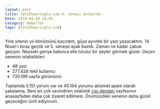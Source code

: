 ```yaml
---
layout: post
title: fatihhayrioglu.com 4. seneyi doldurdu
Date: 2010-04-28 14:45
Category: Haberler
tags: [fatihhayrioglu.com]
---
```


Yine sitenin yıl dönümünü kaçırdım, güya ayrıntılı bir yazı yazacaktım.
14 Nisan'ı biraz geçtik ve 5. seneye ayak bastık. Zaman ne kadar çabuk
geçiyor. Neyseki geriye bakınca elle tutulur bir şeyler görmek güzel.
Geçen senenin istatistikleri

-   48 yazı
-   277.428 tekil kullanıcı
-   730.199 sayfa görünümü

Toplamda 5.151 yorum var ve 45.164 yorumu akismet spam olarak yakalamış.
Beni en çok sevindiren istatistik [css dersleri][] sayfasının
anasayfadan daha çok ziyaret edilmesi. Önümüzdeki senenin daha güzel
geçeceğini ümit ediyorum.


  [css dersleri]: http://www.fatihhayrioglu.com/css-dersleri/

